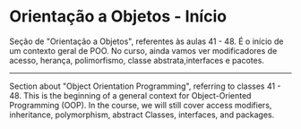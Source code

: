 # Orientação a Objetos - Início

Seção de "Orientação a Objetos", referentes às aulas 41 - 48.
É o início de um contexto geral de POO.
No curso, ainda vamos ver modificadores de acesso, herança, polimorfismo, classe abstrata,interfaces e pacotes. 

--------
Section about "Object Orientation Programming", referring to classes 41 - 48.
This is the beginning of a general context for Object-Oriented Programming (OOP).
In the course, we will still cover access modifiers, inheritance, polymorphism, abstract Classes, interfaces, and packages.
